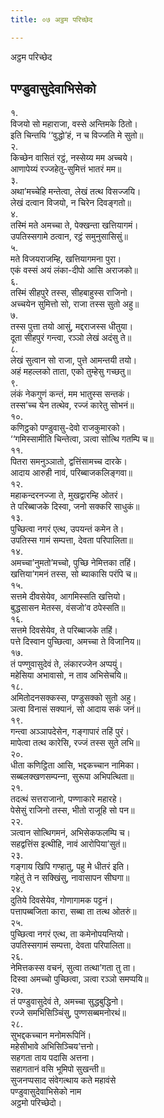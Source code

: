 ```yaml
---
title: ०७ अट्ठम परिच्छेद

---
```

अट्ठम परिच्छेद  


## पण्डुवासुदेवाभिसेको

१.  
विजयो सो महाराजा, वस्से अन्तिमके ठितो।  
इति चिन्तयि ‘‘वुद्धो’हं, न च विज्‍जति मे सुतो॥  
२.  
किच्छेन वासितं रट्ठं, नस्सेय्य मम अच्‍चये।  
आणापेय्यं रज्‍जहेतु-सुमित्तं भातरं मम॥  
३.  
अथा’मच्‍चेहि मन्तेत्वा, लेखं तत्थ विसज्‍जयि।  
लेखं दत्वान विजयो, न चिरेन दिवङ्गतो॥  
४.  
तस्मिं मते अमच्‍चा ते, पेक्खन्ता खत्तियागमं।  
उपतिस्सगामे ठत्वान, रट्ठं समुनुसासिसुं॥  
५.  
मते विजयराजम्हि, खत्तियागमना पुरा।  
एकं वस्सं अयं लंका-दीपो आसि अराजको॥  
६.  
तस्मिं सीहपुरे तस्स, सीहबाहुस्स राजिनो।  
अच्‍चयेन सुमित्तो सो, राजा तस्स सुतो अहु॥  
७.  
तस्स पुत्ता तयो आसुं, मद्दराजस्स धीतुया।  
दूता सीहपुरं गन्त्वा, रञ्‍ञो लेखं अदंसु ते॥  
८.  
लेखं सुत्वान सो राजा, पुत्ते आमन्तयी तयो।  
अहं महल्‍लको ताता, एको तुम्हेसु गच्छतु॥  
९.  
लंकं नेकगुणं कन्तं, मम भातुस्स सन्तकं।  
तस्स’च्‍च येन तत्थेव, रज्‍जं कारेतु सोभनं॥  
१०.  
कणिट्ठको पण्डुवासु-देवो राजकुमारको।  
‘‘गमिस्सामीति चिन्तेत्वा, ञत्वा सोत्थि गतम्पि च॥  
११.  
पितरा समनुञ्‍ञातो, द्वत्तिंसामच्‍च दारके।  
आदाय आरुही नावं, परिब्बाजकलिङ्गवा॥  
१२.  
महाकन्दरनज्‍जा ते, मुखद्वारम्हि ओतरं।  
ते परिब्बाजके दिस्वा, जनो सक्‍करि साधुकं॥  
१३.  
पुच्छित्वा नगरं एत्थ, उपयन्तं कमेन ते।  
उपतिस्स गामं सम्पत्ता, देवता परिपालिता॥  
१४.  
अमच्‍चा’नुमतो’मच्‍चो, पुच्छि नेमित्तका तहिं।  
खत्तिया’गमनं तस्स, सो ब्याकासि परंपि च॥  
१५.  
सत्तमे दीवसेयेव, आगमिस्सति खत्तियो।  
बुद्धसासन मेतस्स, वंसजो’व ठपेस्सति॥  
१६.  
सत्तमे दिवसेयेव, ते परिब्बाजके तहिं।  
पत्ते दिस्वान पुच्छित्वा, अमच्‍चा ते विजानिय॥  
१७.  
तं पण्णुवासुदेवं ते, लंकारज्‍जेन अप्पयुं।  
महेसिया अभावासो, न ताव अभिसेचयि॥  
१८.  
अमितोदनसक्‍कस्स, पण्डुसक्‍को सुतो अहु।  
ञत्वा विनासं सक्यानं, सो आदाय सकं जनं॥  
१९.  
गन्त्वा अञ्‍ञापदेसेन, गङ्गापारं तहिं पुरं।  
मापेत्वा तत्थ कारेसि, रज्‍जं तस्स सुते लभि॥  
२०.  
धीता कणिट्ठिता आसि, भद्दकच्‍चान नामिका।  
सब्बलक्खणसम्पन्‍ना, सुरूपा अभिपत्थिता॥  
२१.  
तदत्थं सत्तराजानो, पण्णाकारे महारहे।  
पेसेसुं राजिनो तस्स, भीतो राजूहि सो पन॥  
२२.  
ञत्वान सोत्थिगमनं, अभिसेकफलम्पि च।  
सहद्वत्तिंस इत्थीहि, नावं आरोपिया’सुतं॥  
२३.  
गङ्गाय खिपि गण्हातु, पहु मे धीतरं इति।  
गहेतुं ते न सक्खिंसु, नावासापन सीघगा॥  
२४.  
दुतिये दिवसेयेव, गोणागामक पट्टनं।  
पत्तापब्बजिता कारा, सब्बा ता तत्थ ओतरुं॥  
२५.  
पुच्छित्वा नगरं एत्थ, ता कमेनोपयन्तियो।  
उपतिस्सगामं सम्पत्ता, देवता परिपालिता॥  
२६.  
नेमित्तकस्स वचनं, सुत्वा तत्था’गता तु ता।  
दिस्वा अमच्‍चो पुच्छित्वा, ञत्वा रञ्‍ञो समप्पयि॥  
२७.  
तं पण्डुवासुदेवं ते, अमच्‍चा सुद्धबुद्धिनो।  
रज्‍जे समभिसिञ्‍चिंसु, पुण्णसब्बमनोरथं॥  
२८.  
सुभद्दकच्‍चान मनोमरूपिनिं।  
महेसीभावे अभिसिञ्‍चिय’त्तनो।  
सहगता ताय पदासि अत्तना।  
सहागतानं वसि भूमिपो सुखन्ती॥  
सुजनप्पसाद संवेगत्थाय कते महावंसे  
पण्डुवासुदेवाभिसेको नाम  
अट्ठमो परिच्छेदो।  